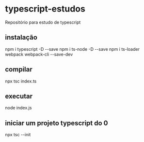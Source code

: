 # typescript-estudos
Repositório para estudo de typescript

## instalação
npm i typescript -D --save
npm i ts-node -D --save
npm i ts-loader webpack webpack-cli --save-dev

## compilar
npx tsc index.ts

## executar
node index.js

## iniciar um projeto typescript do 0
npx tsc --init
